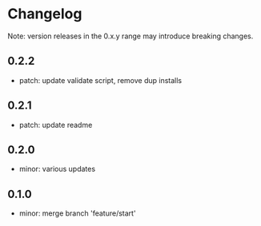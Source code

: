 # Changelog
Note: version releases in the 0.x.y range may introduce breaking changes.

## 0.2.2

- patch:  update validate script, remove dup installs

## 0.2.1

- patch:  update readme

## 0.2.0

- minor:  various updates

## 0.1.0

- minor: merge branch 'feature/start'
